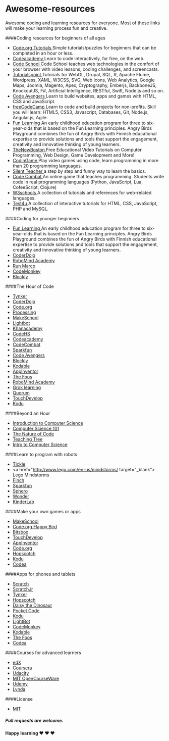 # Awesome-resources

Awesome coding and learning resources for everyone. 
Most of these links will make your learning process fun and creative.

####Coding resources for beginners of all ages 

+ <a href="https://code.org/" target="_blank"> Code.org Tutorials </a> Simple tutorials/puzzles for beginners that can be completed in an hour or less.
+ <a href="https://www.codecademy.com/" target="_blank"> Codeacademy </a> Learn to code interactively, for free, on the web.
+ <a href="https://www.codeschool.com/" target="_blank"> Code School </a> Code School teaches web technologies in the comfort of your browser with video lessons, coding challenges, and screencasts.
+ <a href="http://www.tutorialspoint.com/" target="_blank"> Tutorialspoint </a> Tutorials for WebGL, Drupal, SQL, R, Apache Flume, Wordpress, XAML, W3CSS, SVG, Web Icons, Web Analytics, Google Maps, Joomla, Magento, Apex, Cryptography, Emberjs, BackboneJS, KnockoutJS, F#, Artificial Intelligence, RESTful, Swift, Node.js and so on.
+ <a href="https://www.codeavengers.com/" target="_blank"> Code Avengers </a> Learn to build websites, apps and games with HTML, CSS and JavaScript.
+ <a href="http://www.freecodecamp.com/" target="_blank"> freeCodeCamp </a> Learn to code and build projects for non-profits. Skill you will learn: HTML5, CSS3, Javascript, Databases, Git, Node.js, Angular.js, Agile.
+ <a href="http://www.funlearning.com/" target="_blank"> Fun Learning </a> An early childhood education program for three to six-year-olds that is based on the Fun Learning principles. Angry Birds Playground combines the fun of Angry Birds with Finnish educational expertise to provide solutions and tools that support the engagement, creativity and innovative thinking of young learners.
+ <a href="https://www.thenewboston.com/" target="_blank"> TheNewBoston </a> Free Educational Video Tutorials on Computer Programming, Web Design, Game Development and More!
+ <a href="https://www.codingame.com/" target="_blank"> CodinGame </a> Play video games using code, learn programming in more than 20 programming languages.
+ <a href="http://silentteacher.toxicode.fr/" target="_blank"> Silent Teacher </a> a step by step and funny way to learn the basics.
+ <a href="https://codecombat.com/" target="_blank"> Code Combat </a> An online game that teaches programming. Students write code in real programming languages (Python, JavaScript, Lua, CofeeScript, Clojure)
+ <a href="http://www.w3schools.com/" target="_blank"> W3schools </a> A collection of tutorials and references for web-related languages.
+ <a href="https://www.test4u.eu/" target="_blank"> Test4u </a> A collection of interactive tutorials for HTML, CSS, JavaScript, PHP and MySQL.

####Coding for younger beginners 

+ <a href="http://www.funlearning.com/" target="_blank"> Fun Learning </a> An early childhood education program for three to six-year-olds that is based on the Fun Learning principles. Angry Birds Playground combines the fun of Angry Birds with Finnish educational expertise to provide solutions and tools that support the engagement, creativity and innovative thinking of young learners.
+ <a href="http://kata.coderdojo.com/wiki/Learning_Resource" target="_blank"> CoderDojo </a>
+ <a href="https://www.robomindacademy.com/" target="_blank"> RoboMind Academy </a>
+ <a href="https://www.allcancode.com/" target="_blank"> Run Marco </a>
+ <a href="https://www.playcodemonkey.com/" target="_blank"> CodeMonkey </a>
+ <a href="https://blockly-games.appspot.com/" target="_blank"> Blockly </a>

####The Hour of Code

+ <a href="https://www.tynker.com/hour-of-code/" target="_blank"> Tynker </a>
+ <a href="https://scratch.mit.edu/hoc2014/" target="_blank"> CoderDojo </a>
+ <a href="https://studio.code.org/hoc/1" target="_blank"> Code.org </a>
+ <a href="http://hello.processing.org/editor/" target="_blank"> Processing </a>
+ <a href="https://www.makeschool.com/build-an-iphone-game-in-your-browser" target="_blank"> MakeSchool </a>
+ <a href="http://lightbot.com/hoc2014.html" target="_blank"> Lightbot </a>
+ <a href="https://www.khanacademy.org/computing/hour-of-code/hour-of-code-tutorial/v/welcome-hour-of-code" target="_blank"> Khanacademy </a>
+ <a href="https://codehs.com/hourofcode/karel/1?start/" target="_blank"> CodeHS </a>
+ <a href="https://www.codecademy.com/courses/hour-of-code/0/1/" target="_blank"> Codeacademy </a>
+ <a href="http://codecombat.com/?hour_of_code=true" target="_blank"> CodeCombat </a>
+ <a href="http://sparkfun.codepops.com/#0/" target="_blank"> Sparkfun </a>
+ <a href="https://www.codeavengers.com/javascript/100#1.1" target="_blank"> Code Avengers </a>
+ <a href="https://blockly-games.appspot.com/maze/" target="_blank"> Blockly </a>
+ <a href="https://www.kodable.com/hour-of-code/" target="_blank"> Kodable </a>
+ <a href="http://appinventor.mit.edu/explore/hour-of-code.html" target="_blank"> AppInventor </a>
+ <a href="http://www.thefoos.com/hourofcode/" target="_blank"> The Foos </a> 
+ <a href="https://www.robomindacademy.com//go/navigator/storylines?course=HourOfCode" target="_blank"> RoboMind Academy </a> 
+ <a href="https://groklearning.com/hoc-2014/" target="_blank"> Grok learning </a> 
+ <a href="http://quorumlanguage.com/documents/hourofcode/part1.php" target="_blank"> Quorum </a> 
+ <a href="https://www.touchdevelop.com/hourofcode2" target="_blank"> TouchDevelop </a> 
+ <a href="http://www.kodugamelab.com/hour-of-code/" target="_blank"> Kodu </a>

####Beyond an Hour

+ <a href="https://www.edx.org/course/introduction-computer-science-harvardx-cs50x/" target="_blank"> Introduction to Computer Science </a>
+ <a href="https://www.coursera.org/course/cs101/" target="_blank"> Computer Science 101 </a>
+ <a href="https://vimeo.com/channels/natureofcode/" target="_blank"> The Nature of Code </a>
+ <a href="http://www.teachingtree.co/" target="_blank"> Teaching Tree </a>
+ <a href="https://www.udacity.com/course/cs101" target="_blank"> Intro to Computer Science </a>

####Learn to program with robots

+ <a href="https://tickleapp.com/en-us/" target="_blank"> Tickle </a>
+ <a href="http://www.lego.com/en-us/mindstorms/ target="_blank"> Lego Mindstorms </a> 
+ <a href="http://www.finchrobot.com/" target="_blank"> Finch </a> 
+ <a href="http://sparkfun.codepops.com/#0/" target="_blank"> Sparkfun </a> 
+ <a href="http://www.sphero.com/education/" target="_blank"> Sphero </a> 
+ <a href="https://www.makewonder.com/" target="_blank"> Wonder </a> 
+ <a href="http://kinderlabrobotics.com/" target="_blank"> KinderLab </a> 

####Make your own games or apps

+ <a href="https://www.makeschool.com/build-an-iphone-game-in-your-browser" target="_blank"> MakeSchool </a>
+ <a href="https://studio.code.org/flappy/1" target="_blank"> Code.org Flappy Bird</a>
+ <a href="https://bitsbox.com/index.html#hoc" target="_blank"> Bitsbox </a>
+ <a href="https://www.touchdevelop.com/hourofcode2" target="_blank"> TouchDevelop </a>
+ <a href="http://appinventor.mit.edu/explore/hour-of-code.html" target="_blank"> AppInventor </a>
+ <a href="https://studio.code.org/s/playlab/stage/1/puzzle/1" target="_blank"> Code.org </a>
+ <a href="https://www.gethopscotch.com/" target="_blank">  Hopscotch </a>
+ <a href="http://www.kodugamelab.com/" target="_blank"> Kodu </a>
+ <a href="http://twolivesleft.com/Codea/" target="_blank"> Codea </a>

####Apps for phones and tablets

+ <a href="https://scratch.mit.edu/" target="_blank"> Scratch </a>
+ <a href="http://www.scratchjr.org/" target="_blank"> ScratchJr </a>
+ <a href="https://www.tynker.com/" target="_blank"> Tynker </a>
+ <a href="https://www.gethopscotch.com/" target="_blank">  Hopscotch </a>
+ <a href="http://www.daisythedinosaur.com/" target="_blank">  Daisy the Dinosaur </a>
+ <a href="https://share.catrob.at/pocketcode/" target="_blank">  Pocket Code </a>
+ <a href="http://www.kodugamelab.com/" target="_blank"> Kodu </a>
+ <a href="http://lightbot.com/hocflash.html" target="_blank"> LightBot </a>
+ <a href="https://www.playcodemonkey.com/" target="_blank"> CodeMonkey </a>
+ <a href="https://www.kodable.com/" target="_blank"> Kodable </a> 
+ <a href="http://thefoos.com/" target="_blank"> The Foos </a>
+ <a href="http://twolivesleft.com/Codea/" target="_blank"> Codea </a>

####Courses for advanced learners

+ <a href="https://www.edx.org/course-list/allschools/computer-science/allcourses" target="_blank"> edX </a>
+ <a href="https://www.coursera.org/courses?orderby=upcoming&cats=cs-programming" target="_blank"> Coursera </a>
+ <a href="https://www.udacity.com/courses#!/all" target="_blank"> Udacity </a>
+ <a href="http://ocw.mit.edu/courses/electrical-engineering-and-computer-science/" target="_blank"> MIT OpenCourseWare </a>
+ <a href="https://www.udemy.com/courses/" target="_blank"> Udemy </a>
+ <a href="http://www.lynda.com/Developer-training-tutorials/50-0.html/" target="_blank"> Lynda </a>

####License

+ <a href="https://github.com/dreamtocode/awesome-resources/blob/master/LICENSE/"> MIT </a>

##### Pull requests are welcome. 
**Happy learning ♥ ♥ ♥**
